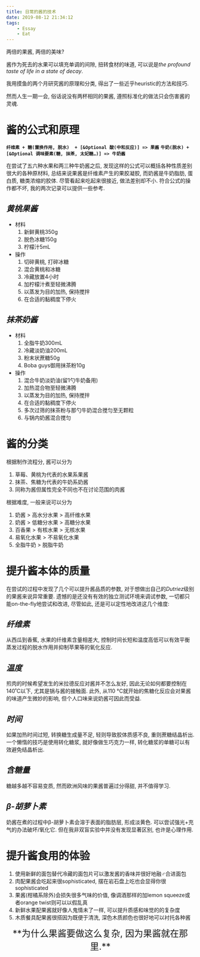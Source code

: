 ```yaml
---
title: 日常的酱的技术
date: 2019-08-12 21:34:12
tags:
	- Essay
	- Eat
---
```


两倍的果酱, 两倍的美味?

酱作为死去的水果可以填充单调的间隙, 扭转食材的味道, 可以说是*the profound taste of life in a state of decay*.

我用摸鱼的两个月研究酱的原理和分类, 得出了一些近乎heuristic的方法和技巧.

然而人生一期一会, 俗话说没有两杯相同的果酱, 遵照标准化的做法只会伤害酱的灵魂.

<!-- More -->

# 酱的公式和原理
**`纤维素 + 糖(置换作用, 脱水)  + [&Optional 酸(中和反应)] => 果酱`**
**`牛奶(脱水) + [&Optional 调味要素(糖, 抹茶, 太妃糖…)] => 牛奶酱`**
	
在尝试了五六种水果和两三种牛奶酱之后, 发现这样的公式可以概括各种性质差别很大的各种原材料, 总结来说果酱是纤维素产生的果胶凝胶, 而奶酱是牛奶脂肪, 蛋白质, 糖类浓缩的胶体. 尽管看起来吃起来很接近, 做法差别却不小. 符合公式的操作都不坏, 我的两次记录可以提供一些参考.

## *黄桃果酱*
- 材料
  1. 新鲜黄桃350g
  2. 脱色冰糖150g
  3. 柠檬汁5mL
- 操作
  1. 切碎黄桃, 打碎冰糖
  2. 混合黄桃和冰糖
  3. 冷藏放置4小时
  4. 加柠檬汁煮至轻微沸腾
  5. 以蒸发为目的加热, 保持搅拌
  6. 在合适的黏稠度下停火
  
## *抹茶奶酱*
- 材料
  1. 全脂牛奶300mL
  2. 冷藏淡奶油200mL
  3. 粉末状蔗糖50g
  4. Boba guys御用抹茶粉10g
- 操作
  1. 混合牛奶淡奶油(留1勺牛奶备用)
  2. 加热混合物至轻微沸腾
  3. 以蒸发为目的加热, 保持搅拌
  4. 在合适的黏稠度下停火
  5. 多次过筛的抹茶粉与那勺牛奶混合搅匀至无颗粒
  6. 与锅内奶酱混合搅匀

# 酱的分类
根据制作流程分, 酱可以分为
1. 草莓、黄桃为代表的水果系果酱
2. 抹茶、焦糖为代表的牛奶系奶酱
3. 同称为酱但属性完全不同也不在讨论范围的肉酱

根据难度, 一般来说可以分为
1. 奶酱 > 高水分水果 > 高纤维水果
2. 奶酱 > 低糖分水果 > 高糖分水果
3. 百香果 > 有核水果 > 无核水果
4. 易氧化水果 > 不易氧化水果
5. 全脂牛奶 > 脱脂牛奶 

# 提升酱本体的质量
在尝试的过程中发现了几个可以提升酱品质的参数, 对于想做出自己的*Dutriez*级别的果酱来说异常重要. 遗憾的是还没有有效的独立测试环境来调试参数, 一切都只能on-the-fly地尝试和改进, 尽管如此, 还是可以定性地改进这几个维度:

## *纤维素*
从西瓜到香蕉, 水果的纤维素含量相差大, 控制时间长短和温度高低可以有效平衡蒸发过程的脱水作用并抑制苹果等的氧化反应.

## *温度*
煎肉的时候希望发生的米拉德反应对酱并不怎么友好, 因此无论如何都要控制在140˚C以下, 尤其是锅与酱的接触面. 此外, 从110 °C就开始的焦糖化反应会对果酱的味道产生微妙的影响, 但个人口味来说奶酱可因此而受益.

## *时间*
如果加热时间过短, 转换糖生成量不足, 轻则导致胶体质感不良, 重则蔗糖结晶析出. 一个懒惰的技巧是使用转化糖浆, 就好像做生巧克力一样, 转化糖浆的单糖可以有效避免结晶析出.

## *含糖量*
糖越多越不容易变质, 然而欧洲风味的果酱普遍过分得甜, 并不值得学习.

## *β-胡萝卜素*
奶酱在煮的过程中β-胡萝卜素会溶于表面的脂肪层, 形成淡黄色. 可以尝试强光+充气的办法破坏/氧化它. 但在我非双盲实验中并没有发现显著区别, 也许是心理作用.

# 提升酱食用的体验
1. 使用新鲜的面包替代冷藏的面包片可以激发酱的香味并很好地融♂合进面包
2. 肉配果酱会吃起来很sophisticated, 摆在岩石盘上吃也会显得你很sophisticated
3. 果酱(柑橘系除外)会损失很多气味的价值, 像调酒那样的加lemon squeeze或者orange twist则可以以假乱真
4. 新鲜水果配果酱就好像人鬼情未了一样, 可以提升质感和味觉的的复杂度
5. 木质餐具配果酱很搭因为既便于清洗, 深色木质颜色也很好地可以衬托各种酱

<p align="center"><font size=5>**为什么果酱要做这么复杂, 因为果酱就在那里.**</font></p>

